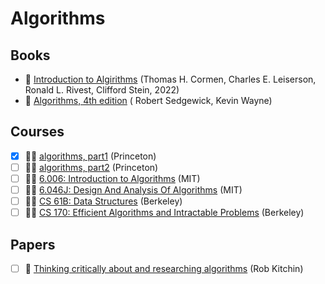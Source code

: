 # Algorithms

## Books

- 📖 [Introduction to Algirithms](https://mitpress.mit.edu/9780262046305/introduction-to-algorithms/) (Thomas H. Cormen, Charles E. Leiserson, Ronald L. Rivest, Clifford Stein, 2022)
- 📖 [Algorithms, 4th edition](https://algs4.cs.princeton.edu/home/) ( Robert Sedgewick, Kevin Wayne)

## Courses

- [x] 🧑‍🏫 [algorithms, part1](https://www.coursera.org/learn/algorithms-part1) (Princeton)
- [ ] 🧑‍🏫 [algorithms, part2](https://www.coursera.org/learn/algorithms-part2) (Princeton)
- [ ] 🧑‍🏫 [6.006: Introduction to Algorithms](https://ocw.mit.edu/courses/6-006-introduction-to-algorithms-spring-2020/) (MIT)
- [ ] 🧑‍🏫 [6.046J: Design And Analysis Of Algorithms](https://ocw.mit.edu/courses/6-046j-design-and-analysis-of-algorithms-spring-2015/) (MIT)
- [ ] 🧑‍🏫 [CS 61B: Data Structures](https://sp24.datastructur.es/) (Berkeley)
- [ ] 🧑‍🏫 [CS 170: Efficient Algorithms and Intractable Problems](https://cs170.org/) (Berkeley)

## Papers

- [ ] 📄 [Thinking critically about and researching algorithms](https://www.tandfonline.com/doi/full/10.1080/1369118X.2016.1154087) (Rob Kitchin)
